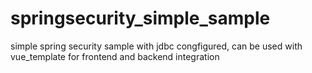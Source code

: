 # springsecurity_simple_sample
simple spring security sample with jdbc congfigured, can be used with vue_template for frontend and backend integration
